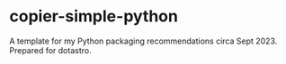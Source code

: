 # copier-simple-python
A template for my Python packaging recommendations circa Sept 2023. Prepared for dotastro.
